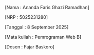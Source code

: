 [Nama         : Ananda Faris Ghazi Ramadhan]
 
[NRP          : 5025231280]

[Tanggal      : 8 September 2025]

[Mata kuliah  : Pemrograman Web B]

[Dosen        : Fajar Baskoro]
